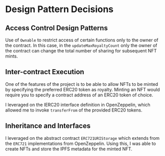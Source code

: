 # Design Pattern Decisions

## Access Control Design Patterns
Use of `Ownable` to restrict access of certain functions only to the owner of the contract. 
In this case, in the `updateMaxRoyaltyCount`  only the owner of the contract can change the total number of sharing for subsequent NFT mints.

## Inter-contract Execution
One of the features of the project is to be able to allow NFTs to be minted by specifying the preferred ERC20 token as royalty. Minting an NFT would require you to specify a contract address of an ERC20 token of choice. 

I leveraged on the IERC20 interface definition in OpenZeppelin, which allowed me to invoke `transferFrom` of the provided ERC20 tokens.

## Inheritance and Interfaces
I leveraged on the abstract contract `ERC721URIStorage` which extends from the `ERC721` implementations from OpenZeppelin. 
Using this, I was able to create NFTs and store the IPFS metadata for the minted NFT. 
